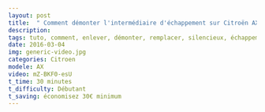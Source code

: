 ```yaml
---
layout: post
title:  " Comment démonter l'intermédiaire d'échappement sur Citroën AX "
description: 
tags: tuto, comment, enlever, démonter, remplacer, silencieux, échappement, intermédiaire, pot, ligne, citroën, ax, 1.1i,
date: 2016-03-04 
img: generic-video.jpg
categories: Citroen
modele: AX
video: mZ-BKF0-esU
t_time: 30 minutes
t_difficulty: Débutant
t_saving: économisez 30€ minimum
---
```

